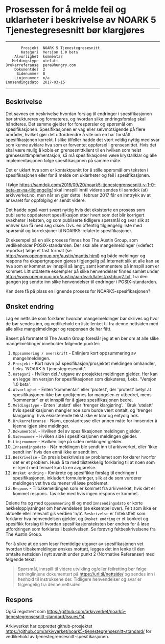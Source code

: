 Prosessen for å melde feil og uklarheter i beskrivelse av NOARK 5 Tjenestegresesnitt bør klargjøres
===================================================================================================

 ------------------  ---------------------------------
           Prosjekt  NOARK 5 Tjenestegresesnitt
           Kategori  Versjon 1.0 beta
        Alvorlighet  kommentar
       Meldingstype  utelatt
    Brukerreferanse  pere@hungry.com
        Dokumentdel  2
         Sidenummer  8
        Linjenummer  n/a
    Innsendingsdato  2017-03-15
 ------------------  ---------------------------------

Beskrivelse
-----------

Det savnes en beskrivelse hvordan forslag til endringer i
spesifikasjonen bør struktureres og formateres, og hvordan slike
endringsforslag skal håndteres.  Det samme gjelder for forespørsler og
spørsmål om spesifikasjonen.  Spesifikasjonen er vag eller
selvmotsigende på flere områder, hvilket gjør det utfordrendre å vite
om en har forstått spesifikasjonen korrekt.  I slike tilfeller hadde
det vært veldig nyttig med svar som kunne avklare hva som er forventet
oppførsel i grensesnittet.  Hvis det skal være mulig å koble en
grensesnittklient til en hvilken som helst grensesnittimplementasjon,
så må spesifikasjonen være krystallklar og alle implementasjonen følge
spesifikasjonen på samme måte.

Det er uklart hva som er kontaktpunkt for å stille spørsmål om teksten
i spesifikasjonen eller for å melde om uklarheter og feil i
spesifikasjonen.

I følge
https://samdok.com/2016/09/20/noark5-tjenestegrensesnitt-v-1-0-beta-er-na-tilgjengelig/
skal innspill inntil videre sendes til samdok (at) arkivverket.no, men
når en gjør dette i februar 2017 får en inntrykk av at ansvaret for
oppfølging er sendt videre.

Det hadde også vært svært nyttig hvis det eksisterte en prosess som
publiserte oppdaterert spesifikasjon etter hvert som det blir
korrigert svakheter i teksten, og som publiserte tidligere spørsmål og
svar slik at enhver kan få med seg disse.  Dvs. en offentlig
tilgjengelig liste med spørsmål og korreksjoner til NOARK5-relaterte
spesifikasjoner.

Et eksempel på en slik prosess finnes hos The Austin Group, som
vedlikeholder POSIX-standarden.  Der skal alle mangelmeldinger
(«defect reports») følge et fast format (se
http://www.opengroup.org/austin/mantis.html) og både meldinger og
respons fra ekspertgruppen gjøres tilgjengelig på Internett slik at
alle kan se hva som er kommet av innspill så langt, samt kommentere på
innspill som er kommet.  Litt utdaterte eksempler på slike
henvendelser finnes samlet under
http://www.opengroup.org/austin/aardvark/latest/xshbug2.txt, fra den
gangen jeg sendte inn slike henvendelser til endringer i
POSIX-standarden.

Kan dere få på plass en lignende prosess for NOARK5-spesifikasjonen?

Ønsket endring
--------------

Lag en nettside som forklarer hvordan mangelmeldinger bør skrives og
hvor de bør sendes inn, og vedlikehold en liste lenket til fra denne
nettsiden med alle slike mangelmeldinger og responsen de har fått.

Basert på formatet til The Austin Group foreslår jeg at en ber om at
alle slike mangelmeldinger inneholder følgende punkter:

 1. `Oppsummering / overskrift` - Enlinjers kort oppsummering av
    mangelmeldingen.
 1. `Prosjekt` - Kort navn på spesifikasjon/prosjektet meldingen
    omhandler, f.eks. 'NOARK 5 Tjenestegresesnitt'.
 1. `Kategori` - Hvilken del / utgave av prosjektet meldingen gjelder.
    Her kan en legge inn versjon for spesifikasjonen som diskuteres,
    f.eks. 'Versjon 1.0 beta'.
 1. `Alvorlighet` - Enten 'kommentar' eller 'protest', der 'protest'
    betyr at spesifikasjonen ikke bør godkjennes før mangelen er
    utbedret, mens 'kommentar' er et innspill for å gjøre
    spesifikasjonen bedre.
 1. `Meldingstype` - Enten 'utelatt' eller 'trenger klargjøring'. ` Bruk
    'utelatt' hvis spesifikasjonen mangler noe som burde vært omtalt,
    og 'trenger klargjøring' hvis eksisterende tekst ikke er klar og
    entydig nok.
 1. `Brukerreferanse` - Navn, epostadresse eller annen måte for
    innsender å kjenne igjen sine meldinger.
 1. `Dokumentdel` - Hvilken del av spesifikasjonen meldingen gjelder.
 1. `Sidenummer` - Hvilken side i spesifikasjonen meldingen gjelder.
 1. `Linjenummer` - Hvilken linje på siden meldingen gjelder.
 1. `Innsendingsdato` - Når meldingen ble sendt inn til arkivverket,
    eller 'ikke sendt inn' hvis den ennå ikke er sendt inn.
 1. `Beskrivelse` - En presis beskrivelse av problemet som forklarer
    hvorfor det er et problem.  Husk å ta med tilstrekkelig forklaring
    til at noen som er kjent med temaet kan ta en avgjørelse.
 1. `Ønsket endring` - Konkrete og spesifikke forslag til endringer i
    spesifikasjonen, inkludert formuleringer, slik at de som vurderer
    meldingen vet hva du mener vil løse problemet.
 1. `Respons` - Tilbakemeldingen som er kommet fra arkivverket, hvis det
    er kommet respons.  Tas ikke med hvis ingen respons er kommet.

Delene fra og med `Oppsummering` til og med `Innsendingsdato` er korte
nøkkelopplysninger om henvendelsen (se eksempel over).  Felt som ikke
er aktuelle eller relevant gis verdien 'n/a'.  `Beskrivelse` er
fritekstfelt som forklarer hva henvendelsen gjelder, og `Ønsket
endring` er et konkret og spesifikk forslag til hvordan
spesifikasjonsteksten bør endres for å løse utfordringen som forklares
i beskrivelsen.  Se forøvrig feltbeskrivelsene fra The Austin Group.

For å sikre at de som leser fremtidige utgaver av spesifikasjonen vet
hvordan tilbakemeldinger ønskes mottatt, legges det inn lenke til den
omtalte nettsiden i nytt avsnitt under punkt 2 (Normative Referanser)
med følgende tekst:

> Spørsmål, innspill til videre utvikling og/eller feilretting bør
> følge retninglinjene dokumentert på https://url.til/nettside/ og
> sendes inn i henhold til instruksene der.  Tidligere henvendelser og
> svar er tilgjengelig fra denne nettsiden.

Respons
-------

Også registrert som
https://github.com/arkivverket/noark5-tjenestegrensesnitt-standard/issues/14

Arkivverket har opprettet github-prosjektet
https://github.com/arkivverket/noark5-tjenestegrensesnitt-standard/
for vedlikehold av tjenestegrensesnitt-spesifikasjonen.
